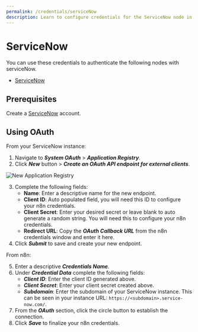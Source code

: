 ```yaml
---
permalink: /credentials/serviceNow
description: Learn to configure credentials for the ServiceNow node in n8n
---
```


# ServiceNow

You can use these credentials to authenticate the following nodes with serviceNow.
- [ServiceNow](../../nodes-library/nodes/ServiceNow/README.md)

## Prerequisites

Create a [ServiceNow](https://servicenow.com/) account.

## Using OAuth

From your ServiceNow instance:

1. Navigate to ***System OAuth*** > ***Application Registry***.
2. Click ***New*** button > ***Create an OAuth API endpoint for external clients***.

![New Application Registry](./servicenow_instance.png)

3. Complete the following fields:
    * **Name**: Enter a descriptive name for the new endpoint.
    * **Client ID**: Auto populated field, you will need this ID to configure your n8n credentials.
    * **Client Secret**: Enter your desired secret or leave blank to auto generate a random string. You will need this to configure your n8n credentials.
    * **Redirect URL**: Copy the ***OAuth Callback URL*** from the n8n credentials window and enter it here.
4. Click ***Submit*** to save and create your new endpoint.

From n8n:

5. Enter a descriptive ***Credentials Name***.
6. Under ***Credential Data*** complete the following fields:
    * ***Client ID***: Enter the client ID generated above.
    * ***Client Secret***: Enter your client secret created above.
    * ***Subdomain***: Enter the subdomain of your ServiceNow instance. This can be seen in your instance URL: `https://<subdomain>.service-now.com/`.
7. From the ***OAuth*** section, click the circle button to establish the connection.
8. Click ***Save*** to finalize your n8n credentials.
